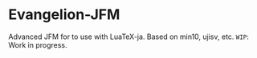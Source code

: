 # Evangelion-JFM
Advanced JFM for to use with LuaTeX-ja.
Based on min10, ujisv, etc.
`WIP`: Work in progress.
